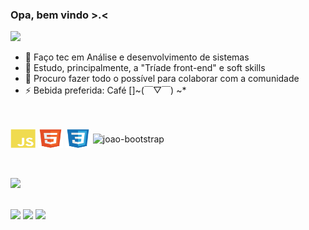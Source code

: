 ### Opa, bem vindo >.<

<img src="https://user-images.githubusercontent.com/73097560/115834477-dbab4500-a447-11eb-908a-139a6edaec5c.gif" >


- 🔭 Faço tec em Análise e desenvolvimento de sistemas
- 🌱 Estudo, principalmente, a "Tríade front-end" e soft skills
- 👯 Procuro fazer todo o possível para colaborar com a comunidade 
- ⚡ Bebida preferida: Café []~(￣▽￣) ~*
<br>


  
  <div style="display: inline_block"><br>
  <img align="center" alt="joao-Js" height="30" width="40" src="https://raw.githubusercontent.com/devicons/devicon/master/icons/javascript/javascript-plain.svg"> 
  <img align="center" alt="joao-HTML" height="30" width="40" src="https://raw.githubusercontent.com/devicons/devicon/master/icons/html5/html5-original.svg">
  <img align="center" alt="joao-CSS" height="30" width="40" src="https://raw.githubusercontent.com/devicons/devicon/master/icons/css3/css3-original.svg">
  <img align="center" alt="joao-bootstrap" height="30" width="60" src="https://img.shields.io/badge/Bootstrap-563D7C?style=for-the-badge&logo=bootstrap&logoColor=white">
</div>
 
<br><br><img src="https://user-images.githubusercontent.com/73097560/115834477-dbab4500-a447-11eb-908a-139a6edaec5c.gif" ><br><br>

  <div> 
    <a href="https://www.instagram.com/joao.emanuel_wk" target="_blank"><img src="https://img.shields.io/badge/-Instagram-%23E4405F?style=for-the-badge&logo=instagram&logoColor=white" target="_blank"></a>
    <a href = "mailto:Jemanuel.pi@gmail.com"><img src="https://img.shields.io/badge/-Gmail-%23333?style=for-the-badge&logo=gmail&logoColor=white" target="_blank"></a>
    <a href="https://www.linkedin.com/in/jo%C3%A3o-emanuel-b4573221b/" target="_blank"><img src="https://img.shields.io/badge/-LinkedIn-%230077B5?style=for-the-badge&logo=linkedin&logoColor=white" target="_blank"></a>  
  </div>
 
